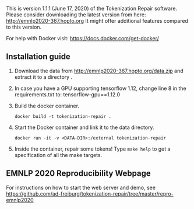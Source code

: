 This is version 1.1.1 (June 17, 2020) of the Tokenization Repair software.
Please consider downloading the latest version from here: http://emnlp2020-367.hopto.org
It might offer additional features compared to this version.

For help with Docker visit: https://docs.docker.com/get-docker/

## Installation guide ##

1. Download the data from http://emnlp2020-367.hopto.org/data.zip and extract it to a directory <DATA-DIR>.

2. In case you have a GPU supporting tensorflow 1.12, change line 8 in the requirements.txt to:
	tensorflow-gpu==1.12.0

3. Build the docker container.

       docker build -t tokenization-repair .

4. Start the Docker container and link it to the data directory.

       docker run -it -v <DATA-DIR>:/external tokenization-repair

5. Inside the container, repair some tokens!
   Type `make help` to get a specification of all the make targets.

## EMNLP 2020 Reproducibility Webpage ##

For instructions on how to start the web server and demo, see 
https://github.com/ad-freiburg/tokenization-repair/tree/master/repro-emnlp2020